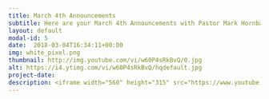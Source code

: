 ```yaml
---
title: March 4th Announcements
subtitle: Here are your March 4th Announcements with Pastor Mark Hornback and Richie Runnells
layout: default
modal-id: 5 
date:  2018-03-04T16:34:11+00:00
img: white_pixel.png
thumbnail: http://img.youtube.com/vi/w60P4sRkBvQ/0.jpg
alt: https://i4.ytimg.com/vi/w60P4sRkBvQ/hqdefault.jpg
project-date: 
description: <iframe width="560" height="315" src="https://www.youtube.com/embed/w60P4sRkBvQ" frameborder="0" allowfullscreen></iframe> 
---
```

